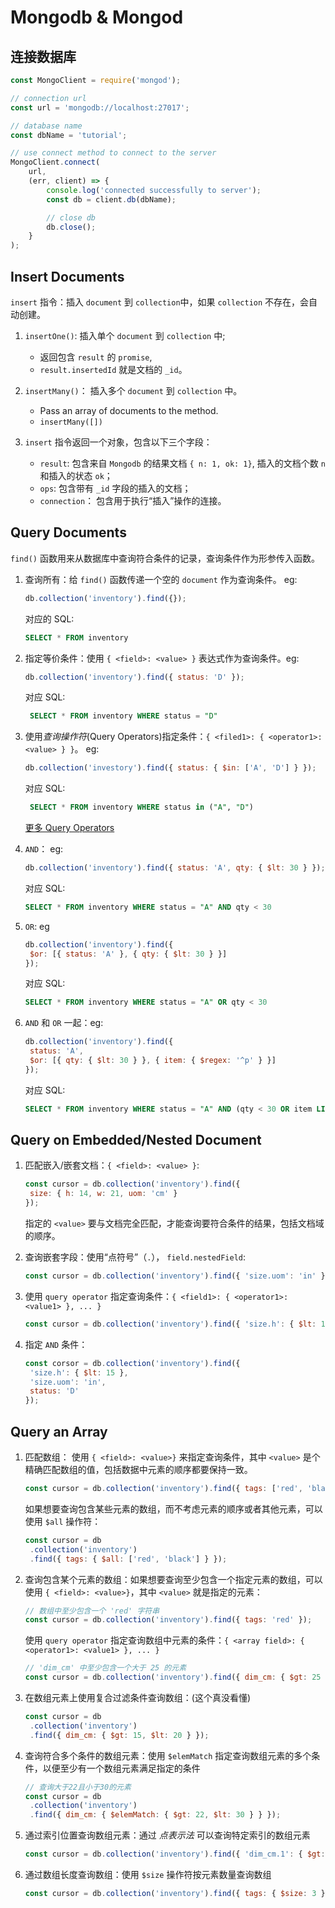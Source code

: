 # Mongodb & Mongod

## 连接数据库

```js
const MongoClient = require('mongod');

// connection url
const url = 'mongodb://localhost:27017';

// database name
const dbName = 'tutorial';

// use connect method to connect to the server
MongoClient.connect(
	url,
	(err, client) => {
		console.log('connected successfully to server');
		const db = client.db(dbName);

		// close db
		db.close();
	}
);
```

## Insert Documents

`insert` 指令：插入 `document` 到 `collection`中，如果 `collection` 不存在，会自动创建。

1. `insertOne()`: 插入单个 `document` 到 `collection` 中;

   - 返回包含 `result` 的 `promise`,
   - `result.insertedId` 就是文档的 `_id`。

2. `insertMany()`： 插入多个 `document` 到 `collection` 中。

   - Pass an array of documents to the method.
   - `insertMany([])`

3. `insert` 指令返回一个对象，包含以下三个字段：

   - `result`: 包含来自 `Mongodb` 的结果文档 `{ n: 1, ok: 1}`, 插入的文档个数 `n` 和插入的状态 `ok`；
   - `ops`: 包含带有 `_id` 字段的插入的文档；
   - `connection`： 包含用于执行“插入”操作的连接。

## Query Documents

`find()` 函数用来从数据库中查询符合条件的记录，查询条件作为形参传入函数。

1. 查询所有：给 `find()` 函数传递一个空的 `document` 作为查询条件。 eg:

   ```js
   db.collection('inventory').find({});
   ```

   对应的 SQL:

   ```sql
   SELECT * FROM inventory
   ```

2. 指定等价条件：使用 `{ <field>: <value> }` 表达式作为查询条件。eg:

   ```js
   db.collection('inventory').find({ status: 'D' });
   ```

   对应 SQL:

   ```sql
    SELECT * FROM inventory WHERE status = "D"
   ```

3. 使用*查询操作符*(Query Operators)指定条件：`{ <filed1>: { <operator1>: <value> } }`。 eg:

   ```js
   db.collection('investory').find({ status: { $in: ['A', 'D'] } });
   ```

   对应 SQL:

   ```sql
    SELECT * FROM inventory WHERE status in ("A", "D")
   ```

   [更多 Query Operators](https://docs.mongodb.com/manual/tutorial/query-documents/)

4. `AND`： eg:

   ```js
   db.collection('inventory').find({ status: 'A', qty: { $lt: 30 } });
   ```

   对应 SQL:

   ```sql
   SELECT * FROM inventory WHERE status = "A" AND qty < 30
   ```

5. `OR`: eg

   ```js
   db.collection('inventory').find({
   	$or: [{ status: 'A' }, { qty: { $lt: 30 } }]
   });
   ```

   对应 SQL:

   ```SQL
   SELECT * FROM inventory WHERE status = "A" OR qty < 30
   ```

6. `AND` 和 `OR` 一起：eg:

   ```js
   db.collection('inventory').find({
   	status: 'A',
   	$or: [{ qty: { $lt: 30 } }, { item: { $regex: '^p' } }]
   });
   ```

   对应 SQL:

   ```sql
   SELECT * FROM inventory WHERE status = "A" AND (qty < 30 OR item LIKE "p%")
   ```

## Query on Embedded/Nested Document

1. 匹配嵌入/嵌套文档：`{ <field>: <value> }`:

   ```js
   const cursor = db.collection('inventory').find({
   	size: { h: 14, w: 21, uom: 'cm' }
   });
   ```

   指定的 `<value>` 要与文档完全匹配，才能查询要符合条件的结果，包括文档域的顺序。

2. 查询嵌套字段：使用“点符号”（`.`）， `field.nestedField`:

   ```js
   const cursor = db.collection('inventory').find({ 'size.uom': 'in' });
   ```

3. 使用 `query operator` 指定查询条件：`{ <field1>: { <operator1>: <value1> }, ... }`

   ```js
   const cursor = db.collection('inventory').find({ 'size.h': { $lt: 15 } });
   ```

4. 指定 `AND` 条件：

   ```js
   const corsor = db.collection('inventory').find({
   	'size.h': { $lt: 15 },
   	'size.uom': 'in',
   	status: 'D'
   });
   ```

## Query an Array

1. 匹配数组： 使用 `{ <field>: <value>}` 来指定查询条件，其中 `<value>` 是个精确匹配数组的值，包括数据中元素的顺序都要保持一致。

   ```js
   const cursor = db.collection('inventory').find({ tags: ['red', 'black'] });
   ```

   如果想要查询包含某些元素的数组，而不考虑元素的顺序或者其他元素，可以使用 `$all` 操作符：

   ```js
   const cursor = db
   	.collection('inventory')
   	.find({ tags: { $all: ['red', 'black'] } });
   ```

2. 查询包含某个元素的数组：如果想要查询至少包含一个指定元素的数组，可以使用 `{ <field>: <value>}`，其中 `<value>` 就是指定的元素：

   ```js
   // 数组中至少包含一个 'red' 字符串
   const cursor = db.collection('inventory').find({ tags: 'red' });
   ```

   使用 `query operator` 指定查询数组中元素的条件：`{ <array field>: { <operator1>: <value1> }, ... }`

   ```js
   // 'dim_cm' 中至少包含一个大于 25 的元素
   const cursor = db.collection('inventory').find({ dim_cm: { $gt: 25 } });
   ```

3. 在数组元素上使用复合过滤条件查询数组：(这个真没看懂)

   ```js
   const cursor = db
   	.collection('inventory')
   	.find({ dim_cm: { $gt: 15, $lt: 20 } });
   ```

4. 查询符合多个条件的数组元素：使用 `$elemMatch` 指定查询数组元素的多个条件，以便至少有一个数组元素满足指定的条件

   ```js
   // 查询大于22且小于30的元素
   const cursor = db
   	.collection('inventory')
   	.find({ dim_cm: { $elemMatch: { $gt: 22, $lt: 30 } } });
   ```

5. 通过索引位置查询数组元素：通过 _点表示法_ 可以查询特定索引的数组元素

   ```js
   const cursor = db.collection('inventory').find({ 'dim_cm.1': { $gt: 25 } });
   ```

6. 通过数组长度查询数组：使用 `$size` 操作符按元素数量查询数组
   ```js
   const cursor = db.collection('inventory').find({ tags: { $size: 3 } });
   ```

